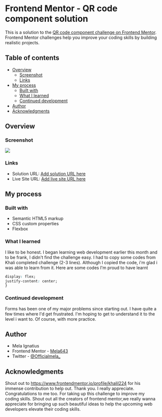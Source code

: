 # Frontend Mentor - QR code component solution

This is a solution to the [QR code component challenge on Frontend Mentor](https://www.frontendmentor.io/challenges/qr-code-component-iux_sIO_H). Frontend Mentor challenges help you improve your coding skills by building realistic projects. 

## Table of contents

- [Overview](#overview)
  - [Screenshot](#screenshot)
  - [Links](#links)
- [My process](#my-process)
  - [Built with](#built-with)
  - [What I learned](#what-i-learned)
  - [Continued development](#continued-development)
- [Author](#author)
- [Acknowledgments](#acknowledgments)

## Overview

### Screenshot

![](./frontend_mentor/Frontend_Mentor_QR_code_component.png)

### Links

- Solution URL: [Add solution URL here](https://your-solution-url.com)
- Live Site URL: [Add live site URL here](https://your-live-site-url.com)

## My process

### Built with

- Semantic HTML5 markup
- CSS custom properties
- Flexbox

### What I learned

I like to be honest. I began learning web development earlier this month and to be frank, I didn't find the challenge easy. I had to copy some codes from Khali completed challenge (2-3 lines). Although I copied the code, i'm glad i was able to learn from it.
Here are some codes I'm proud to have learnt
```css
display: flex;
justify-content: center;
}
```
### Continued development

Forms has been one of my major problems since starting out.
I have quite a few times where I'd get frustrated. I'm hoping to get to understand it to the level i want to. Of course, with more practice.

## Author

- Mela Ignatius
- Frontend Mentor - [Mela643](https://www.frontendmentor.io/profile/mela643)
- Twitter - [@Officialmela_](https://www.twitter.com/Officialmela_)

## Acknowledgments
Shout out to https://www.frontendmentor.io/profile/khalil224
for his immense contribution to help out.
Thank you. I really appreciate.
Congratulations to me too. For taking up this challenge to improve my coding skills.
Shout out all the creators of frontend mentor,we really wanna appreciate for bringing up such beautiful ideas to help the upcoming web developers elevate their coding skills.
